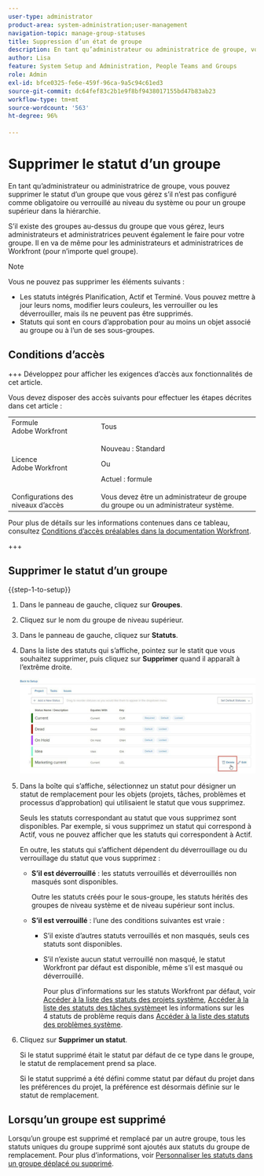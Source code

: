 ```yaml
---
user-type: administrator
product-area: system-administration;user-management
navigation-topic: manage-group-statuses
title: Suppression d’un état de groupe
description: En tant qu’administrateur ou administratrice de groupe, vous pouvez supprimer le statut d’un groupe que vous gérez s’il n’est pas configuré comme obligatoire ou verrouillé au niveau du système ou pour un groupe supérieur dans la hiérarchie.
author: Lisa
feature: System Setup and Administration, People Teams and Groups
role: Admin
exl-id: bfce0325-fe6e-459f-96ca-9a5c94c61ed3
source-git-commit: dc64fef83c2b1e9f8bf9438017155bd47b83ab23
workflow-type: tm+mt
source-wordcount: '563'
ht-degree: 96%

---
```


# Supprimer le statut d’un groupe

En tant qu’administrateur ou administratrice de groupe, vous pouvez supprimer le statut d’un groupe que vous gérez s’il n’est pas configuré comme obligatoire ou verrouillé au niveau du système ou pour un groupe supérieur dans la hiérarchie.

S’il existe des groupes au-dessus du groupe que vous gérez, leurs administrateurs et administratrices peuvent également le faire pour votre groupe. Il en va de même pour les administrateurs et administratrices de Workfront (pour n’importe quel groupe).

>[!NOTE]
>
>Vous ne pouvez pas supprimer les éléments suivants :
>
>* Les statuts intégrés Planification, Actif et Terminé. Vous pouvez mettre à jour leurs noms, modifier leurs couleurs, les verrouiller ou les déverrouiller, mais ils ne peuvent pas être supprimés.
>* Statuts qui sont en cours d’approbation pour au moins un objet associé au groupe ou à l’un de ses sous-groupes.

## Conditions d’accès

+++ Développez pour afficher les exigences d’accès aux fonctionnalités de cet article.

Vous devez disposer des accès suivants pour effectuer les étapes décrites dans cet article :

<table style="table-layout:auto"> 
 <col> 
 <col> 
 <tbody> 
  <tr> 
   <td role="rowheader">Formule Adobe Workfront</td> 
   <td>Tous</td> 
  </tr> 
  <tr> 
  <tr> 
   <td role="rowheader">Licence Adobe Workfront</td> 
   <td><p>Nouveau : Standard</p>
       <p>Ou</p>
       <p>Actuel : formule</p></td>
  </tr> 
  </tr> 
  <tr> 
   <td role="rowheader">Configurations des niveaux d’accès</td> 
   <td>Vous devez être un administrateur de groupe du groupe ou un administrateur système.</td>
  </tr> 
 </tbody> 
</table>

Pour plus de détails sur les informations contenues dans ce tableau, consultez [Conditions d’accès préalables dans la documentation Workfront](/help/quicksilver/administration-and-setup/add-users/access-levels-and-object-permissions/access-level-requirements-in-documentation.md).

+++

## Supprimer le statut d’un groupe

{{step-1-to-setup}}

1. Dans le panneau de gauche, cliquez sur **Groupes**.
1. Cliquez sur le nom du groupe de niveau supérieur.
1. Dans le panneau de gauche, cliquez sur **Statuts**.
1. Dans la liste des statuts qui s’affiche, pointez sur le statit que vous souhaitez supprimer, puis cliquez sur **Supprimer** quand il apparaît à l’extrême droite.

   ![](assets/hover-click-delete.jpg)

1. Dans la boîte qui s’affiche, sélectionnez un statut pour désigner un statut de remplacement pour les objets (projets, tâches, problèmes et processus d’approbation) qui utilisaient le statut que vous supprimez.

   Seuls les statuts correspondant au statut que vous supprimez sont disponibles. Par exemple, si vous supprimez un statut qui correspond à Actif, vous ne pouvez afficher que les statuts qui correspondent à Actif.

   En outre, les statuts qui s’affichent dépendent du déverrouillage ou du verrouillage du statut que vous supprimez :

   * **S’il est déverrouillé** : les statuts verrouillés et déverrouillés non masqués sont disponibles.

     Outre les statuts créés pour le sous-groupe, les statuts hérités des groupes de niveau système et de niveau supérieur sont inclus.

   * **S’il est verrouillé** : l’une des conditions suivantes est vraie :

      * S’il existe d’autres statuts verrouillés et non masqués, seuls ces statuts sont disponibles.
      * S’il n’existe aucun statut verrouillé non masqué, le statut Workfront par défaut est disponible, même s’il est masqué ou déverrouillé.

        Pour plus d’informations sur les statuts Workfront par défaut, voir [Accéder à la liste des statuts des projets système](../../../administration-and-setup/customize-workfront/creating-custom-status-and-priority-labels/project-statuses.md), [Accéder à la liste des statuts des tâches système](../../../administration-and-setup/customize-workfront/creating-custom-status-and-priority-labels/task-statuses.md)et les informations sur les 4 statuts de problème requis dans [Accéder à la liste des statuts des problèmes système](../../../administration-and-setup/customize-workfront/creating-custom-status-and-priority-labels/issue-statuses.md).

1. Cliquez sur **Supprimer un statut**.

   Si le statut supprimé était le statut par défaut de ce type dans le groupe, le statut de remplacement prend sa place.

   Si le statut supprimé a été défini comme statut par défaut du projet dans les préférences du projet, la préférence est désormais définie sur le statut de remplacement.

## Lorsqu’un groupe est supprimé

Lorsqu’un groupe est supprimé et remplacé par un autre groupe, tous les statuts uniques du groupe supprimé sont ajoutés aux statuts du groupe de remplacement. Pour plus d’informations, voir [Personnaliser les statuts dans un groupe déplacé ou supprimé](../../../administration-and-setup/manage-groups/manage-group-statuses/custom-statuses-in-group-moved-or-deleted.md).
